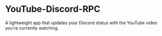 # YouTube-Discord-RPC
A lightweight app that updates your Discord status with the YouTube video you're currently watching.
